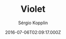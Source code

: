 ---
title: Violet
github: 'https://github.com/sergiokopplin/violet'
demo: 'https://sergiokopplin.github.io/violet/'
author: Sérgio Kopplin
ssg:
  - Jekyll
cms:
  - No Cms
date: 2016-07-06T02:09:17.000Z
github_branch: gh-pages
description: ':crystal_ball: Violet Jekyll Template'
stale: true
disabled: true
disabled_reason: demo url not found
---